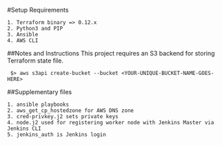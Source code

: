 #Setup Requirements
```
1. Terraform binary => 0.12.x
2. Python3 and PIP
3. Ansible
4. AWS CLI
```

##Notes and Instructions
This project requires an S3 backend for storing Terraform state file.
```
 $> aws s3api create-bucket --bucket <YOUR-UNIQUE-BUCKET-NAME-GOES-HERE>
```

##Supplementary files
```
1. ansible playbooks
2. aws_get_cp_hostedzone for AWS DNS zone
3. cred-privkey.j2 sets private keys
4. node.j2 used for registering worker node with Jenkins Master via Jenkins CLI
5. jenkins_auth is Jenkins login
```
 
